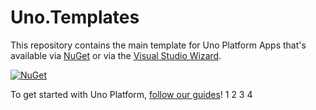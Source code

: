 # Uno.Templates

This repository contains the main template for Uno Platform Apps that's available via [NuGet](https://www.nuget.org/packages/Uno.Templates) or via the [Visual Studio Wizard](https://marketplace.visualstudio.com/items?itemName=unoplatform.uno-platform-addin-2022). 

[![NuGet](https://badgen.net/nuget/v/Uno.Templates)](https://www.nuget.org/packages/Uno.Templates)

To get started with Uno Platform, [follow our guides](https://aka.platform.uno/get-started)! 
1
2
3
4

